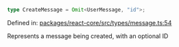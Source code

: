 ```ts
type CreateMessage = Omit<UserMessage, "id">;
```

Defined in: [packages/react-core/src/types/message.ts:54](https://github.com/thesysdev/crayon/blob/0127003ed9bff74d06359995c8d9eea4558f4151/js/packages/react-core/src/types/message.ts#L54)

Represents a message being created, with an optional ID
